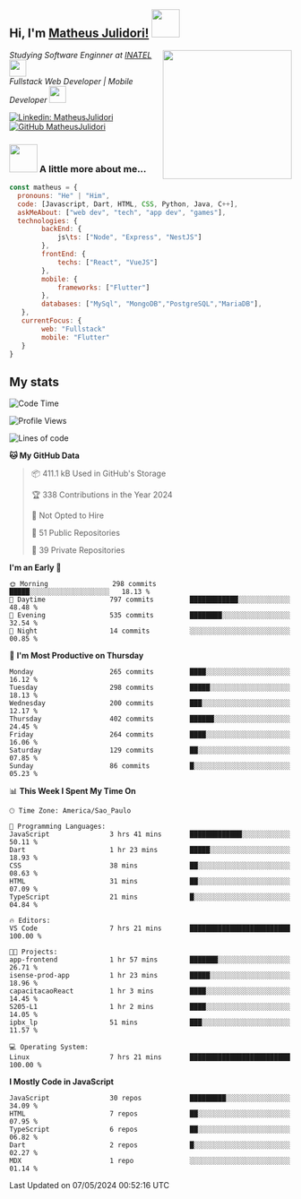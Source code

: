 <h2> Hi, I'm <a href="https://matheusjulidori.github.io" target="_blank">Matheus Julidori!</a> <img src="https://media.giphy.com/media/12oufCB0MyZ1Go/giphy.gif" width="50"></h2>
<img align='right' src="https://media.giphy.com/media/3oKIPnAiaMCws8nOsE/giphy.gif" width="230" height="auto">
<p><em>Studying Software Enginner at <a href="http://www.inatel.br" target="_blank">INATEL</a><img src="https://media.giphy.com/media/fYSnHlufseco8Fh93Z/giphy.gif" width="30"></br>
  Fullstack Web Developer | Mobile Developer <img src="https://media.giphy.com/media/WUlplcMpOCEmTGBtBW/giphy.gif" width="30">
</em></p>

[![Linkedin: MatheusJulidori](https://img.shields.io/badge/-MatheusJulidori-blue?style=flat-square&logo=Linkedin&logoColor=white&link=https://www.linkedin.com/in/MatheusJulidori/)](https://www.linkedin.com/in/MatheusJulidori/)
[![GitHub MatheusJulidori](https://img.shields.io/github/followers/matheusjulidori?label=follow&style=social)](https://github.com/MatheusJulidori)


### <img src="https://media.giphy.com/media/VgCDAzcKvsR6OM0uWg/giphy.gif" width="50"> A little more about me...  

```javascript
const matheus = {
  pronouns: "He" | "Him",
  code: [Javascript, Dart, HTML, CSS, Python, Java, C++],
  askMeAbout: ["web dev", "tech", "app dev", "games"],
  technologies: {
        backEnd: {
            js\ts: ["Node", "Express", "NestJS"]
        },
        frontEnd: {
            techs: ["React", "VueJS"]
        },
        mobile: {
            frameworks: ["Flutter"]
        },
        databases: ["MySql", "MongoDB","PostgreSQL","MariaDB"],
   },
   currentFocus: {
        web: "Fullstack"
        mobile: "Flutter"
   }
}
```
<h2>My stats</h2>

<!--START_SECTION:waka-->
![Code Time](http://img.shields.io/badge/Code%20Time-593%20hrs%2039%20mins-blue)

![Profile Views](http://img.shields.io/badge/Profile%20Views-0-blue)

![Lines of code](https://img.shields.io/badge/From%20Hello%20World%20I%27ve%20Written-6.6%20million%20lines%20of%20code-blue)

**🐱 My GitHub Data** 

> 📦 411.1 kB Used in GitHub's Storage 
 > 
> 🏆 338 Contributions in the Year 2024
 > 
> 🚫 Not Opted to Hire
 > 
> 📜 51 Public Repositories 
 > 
> 🔑 39 Private Repositories 
 > 
**I'm an Early 🐤** 

```text
🌞 Morning                298 commits         █████░░░░░░░░░░░░░░░░░░░░   18.13 % 
🌆 Daytime                797 commits         ████████████░░░░░░░░░░░░░   48.48 % 
🌃 Evening                535 commits         ████████░░░░░░░░░░░░░░░░░   32.54 % 
🌙 Night                  14 commits          ░░░░░░░░░░░░░░░░░░░░░░░░░   00.85 % 
```
📅 **I'm Most Productive on Thursday** 

```text
Monday                   265 commits         ████░░░░░░░░░░░░░░░░░░░░░   16.12 % 
Tuesday                  298 commits         █████░░░░░░░░░░░░░░░░░░░░   18.13 % 
Wednesday                200 commits         ███░░░░░░░░░░░░░░░░░░░░░░   12.17 % 
Thursday                 402 commits         ██████░░░░░░░░░░░░░░░░░░░   24.45 % 
Friday                   264 commits         ████░░░░░░░░░░░░░░░░░░░░░   16.06 % 
Saturday                 129 commits         ██░░░░░░░░░░░░░░░░░░░░░░░   07.85 % 
Sunday                   86 commits          █░░░░░░░░░░░░░░░░░░░░░░░░   05.23 % 
```


📊 **This Week I Spent My Time On** 

```text
🕑︎ Time Zone: America/Sao_Paulo

💬 Programming Languages: 
JavaScript               3 hrs 41 mins       █████████████░░░░░░░░░░░░   50.11 % 
Dart                     1 hr 23 mins        █████░░░░░░░░░░░░░░░░░░░░   18.93 % 
CSS                      38 mins             ██░░░░░░░░░░░░░░░░░░░░░░░   08.63 % 
HTML                     31 mins             ██░░░░░░░░░░░░░░░░░░░░░░░   07.09 % 
TypeScript               21 mins             █░░░░░░░░░░░░░░░░░░░░░░░░   04.84 % 

🔥 Editors: 
VS Code                  7 hrs 21 mins       █████████████████████████   100.00 % 

🐱‍💻 Projects: 
app-frontend             1 hr 57 mins        ███████░░░░░░░░░░░░░░░░░░   26.71 % 
isense-prod-app          1 hr 23 mins        █████░░░░░░░░░░░░░░░░░░░░   18.96 % 
capacitacaoReact         1 hr 3 mins         ████░░░░░░░░░░░░░░░░░░░░░   14.45 % 
S205-L1                  1 hr 2 mins         ████░░░░░░░░░░░░░░░░░░░░░   14.05 % 
ipbx_lp                  51 mins             ███░░░░░░░░░░░░░░░░░░░░░░   11.57 % 

💻 Operating System: 
Linux                    7 hrs 21 mins       █████████████████████████   100.00 % 
```

**I Mostly Code in JavaScript** 

```text
JavaScript               30 repos            █████████░░░░░░░░░░░░░░░░   34.09 % 
HTML                     7 repos             ██░░░░░░░░░░░░░░░░░░░░░░░   07.95 % 
TypeScript               6 repos             ██░░░░░░░░░░░░░░░░░░░░░░░   06.82 % 
Dart                     2 repos             █░░░░░░░░░░░░░░░░░░░░░░░░   02.27 % 
MDX                      1 repo              ░░░░░░░░░░░░░░░░░░░░░░░░░   01.14 % 
```




 Last Updated on 07/05/2024 00:52:16 UTC
<!--END_SECTION:waka-->
